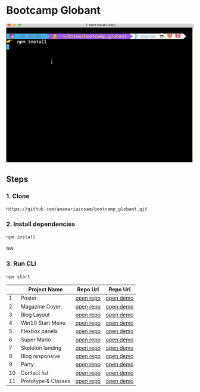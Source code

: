 # Bootcamp Globant

![project cli](https://github.com/anamariasosam/bootcamp_globant/blob/master/images/cli.gif?raw=true)

## Steps

### 1. Clone
```
https://github.com/anamariasosam/bootcamp_globant.git
```

### 2. Install dependencies
```
npm install
```
aw
### 3. Run CLI
```
npm start
```

|    | Project Name   | Repo Url | Repo Url |
|----|----------------|----------|----------|
| 1 | Poster | [open repo](https://github.com/anamariasosam/bootcamp_globant/tree/master/poster) | [open demo](https://anamariasosam.github.io/bootcamp_globant/poster/)
| 2 | Magazine Cover | [open repo](https://github.com/anamariasosam/bootcamp_globant/tree/master/magazine-cover) | [open demo](https://anamariasosam.github.io/bootcamp_globant/magazine-cover/)
| 3 | Blog Layout | [open repo](https://github.com/anamariasosam/bootcamp_globant/tree/master/blog-theme) | [open demo](https://anamariasosam.github.io/bootcamp_globant/blog-theme/)
| 4 | Win10 Start Menu | [open repo](https://github.com/anamariasosam/bootcamp_globant/tree/master/win10-start-menu-base) | [open demo](https://anamariasosam.github.io/bootcamp_globant/win10-start-menu-base/)
| 5 | Flexbox panels | [open repo](https://github.com/anamariasosam/bootcamp_globant/tree/master/flex-panels-exercise) | [open demo](https://anamariasosam.github.io/bootcamp_globant/flex-panels-exercise/)
| 6 | Super Mario | [open repo](https://github.com/anamariasosam/bootcamp_globant/tree/master/mario-bros) | [open demo](https://anamariasosam.github.io/bootcamp_globant/mario-bros/)
| 7 | Skeleton landing | [open repo](https://github.com/anamariasosam/bootcamp_globant/tree/master/skeleton-landing) | [open demo](https://anamariasosam.github.io/bootcamp_globant/skeleton-landing/)
| 8 | Blog responsive | [open repo](https://github.com/anamariasosam/bootcamp_globant/tree/master/blog-theme) | [open demo](https://anamariasosam.github.io/bootcamp_globant/blog-theme/)
| 9 | Party | [open repo](https://github.com/anamariasosam/bootcamp_globant/tree/master/party-js) | [open demo](https://anamariasosam.github.io/bootcamp_globant/party-js/)
| 10 | Contact list | [open repo](https://github.com/anamariasosam/bootcamp_globant/tree/master/authors-js) | [open demo](https://anamariasosam.github.io/bootcamp_globant/authors-js/)
| 11 | Prototype & Classes | [open repo](https://github.com/anamariasosam/bootcamp_globant/tree/master/prototype) | [open demo](https://anamariasosam.github.io/bootcamp_globant/prototype/)








